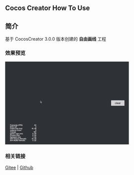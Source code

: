 ## Cocos Creator How To Use

## 简介

基于 CocosCreator 3.0.0 版本创建的 **自由画线** 工程

### 效果预览
![image](../../gif/202203/2022030414.gif)

### 相关链接
[Gitee](https://gitee.com/mirrors_cocos-creator/example-cases/tree/master/assets/cases/graphics/demo) | [Github](https://github.com/cocos-creator/example-cases/tree/master/assets/cases/graphics/demo)